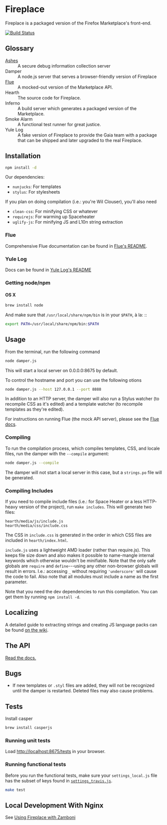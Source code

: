 # Fireplace

Fireplace is a packaged version of the Firefox Marketplace's front-end.

[![Build Status](https://travis-ci.org/mozilla/fireplace.png?branch=master)](https://travis-ci.org/mozilla/fireplace)


## Glossary

<dl>
  <dt><a href="https://github.com/mozilla/ashes">Ashes</a></dt>
  <dd>A secure debug information collection server</dd>

  <dt>Damper</dt>
  <dd>A node.js server that serves a browser-friendly version of Fireplace</dd>

  <dt><a href="https://github.com/mozilla/flue">Flue</a></dt>
  <dd>A mocked-out version of the Marketplace API.</dd>

  <dt>Hearth</dt>
  <dd>The source code for Fireplace.</dd>

  <dt>Inferno</dt>
  <dd>A build server which generates a packaged version of the Marketplace.</dd>

  <dt>Smoke Alarm</dt>
  <dd>A functional test runner for great justice.</dd>

  <dt>Yule Log</dt>
  <dd>A fake version of Fireplace to provide the Gaia team with a package that can
  be shipped and later upgraded to the real Fireplace.</dd>
</dl>


## Installation

```bash
npm install -d
```

Our dependencies:

- `nunjucks`: For templates
- `stylus`: For stylesheets

If you plan on doing compilation (i.e.: you're Wil Clouser), you'll also need

- `clean-css`: For minifying CSS or whatever
- `requirejs`: For warming up Spaceheater
- `uglify-js`: For minifying JS and L10n string extraction


### Flue

Comprehensive Flue documentation can be found in
[Flue's README](https://github.com/mozilla/flue/blob/master/README.md).


### Yule Log

Docs can be found in
[Yule Log's README](https://github.com/mozilla/fireplace/blob/master/yulelog/README.md)


### Getting node/npm


#### OS X

```bash
brew install node
```

And make sure that `/usr/local/share/npm/bin` is in your `$PATH`, à la: ::

```bash
export PATH=/usr/local/share/npm/bin:$PATH
```


## Usage

From the terminal, run the following command

```bash
node damper.js
```

This will start a local server on 0.0.0.0:8675 by default.

To control the hostname and port you can use the following otions

```bash
node damper.js --host 127.0.0.1 --port 8888
```

In addition to an HTTP server, the damper will also run a Stylus watcher (to
recompile CSS as it's edited) and a template watcher (to recompile templates
as they're edited).

For instructions on running Flue (the mock API server), please see the [Flue
docs](https://github.com/mozilla/fireplace/blob/master/flue/README.rst).


### Compiling

To run the compilation process, which compiles templates, CSS, and locale
files, run the damper with the `--compile` argument:

```bash
node damper.js --compile
```

The damper will not start a local server in this case, but a `strings.po` file
will be generated.


### Compiling Includes

If you need to compile include files (i.e.: for Space Heater or a less HTTP-
heavy version of the project), run `make includes`. This will generate two files:

```
hearth/media/js/include.js
hearth/media/css/include.css
```

The CSS in `include.css` is generated in the order in which CSS files are
included in `hearth/index.html`.

`include.js` uses a lightweight AMD loader (rather than require.js). This keeps
file size down and also makes it possible to name-mangle internal keywords which
otherwise wouldn't be minifiable. Note that the only safe globals are `require`
and `define`---using any other non-browser globals will result in errors. I.e.:
accessing `_` without requiring `'underscore'` will cause the code to fail. Also
note that all modules must include a name as the first parameter.

Note that you need the dev dependencies to run this compilation. You can get
them by running `npm install -d`.


## Localizing

A detailed guide to extracting strings and creating JS language packs can be
found [on the wiki](https://github.com/mozilla/fireplace/wiki/L10n#extracting-strings).


## The API

[Read the docs.](http://firefox-marketplace-api.readthedocs.org/)


## Bugs

- If new templates or ``.styl`` files are added, they will not be recognized
  until the damper is restarted. Deleted files may also cause problems.


## Tests

Install casper

```bash
brew install casperjs
```

### Running unit tests

Load [http://localhost:8675/tests](http://localhost:8675/tests) in your browser.


### Running functional tests

Before you run the functional tests, make sure your `settings_local.js` file has
the subset of keys found in
[`settings_travis.js`](https://github.com/mozilla/fireplace/blob/master/hearth/media/js/settings_travis.js).

```bash
make test
```

## Local Development With Nginx

See [Using Fireplace with Zamboni](https://github.com/mozilla/fireplace/wiki/Using-Fireplace-with-Zamboni)
